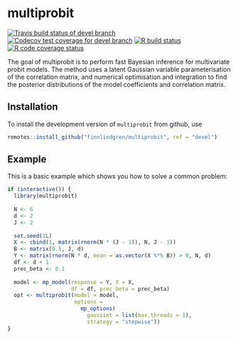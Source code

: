 
<!-- README.md is generated from README.Rmd. Please edit that file -->

# multiprobit

<!-- badges: start -->

[![Travis build status of devel
branch](https://travis-ci.org/finnlindgren/multiprobit.svg?branch=devel)](https://travis-ci.org/finnlindgren/multiprobit)
[![Codecov test coverage for devel
branch](https://codecov.io/gh/finnlindgren/multiprobit/branch/devel/graph/badge.svg)](https://codecov.io/gh/finnlindgren/multiprobit?branch=devel)
[![R build
status](https://github.com/finnlindgren/multiprobit/workflows/R-CMD-Check/badge.svg)](https://github.com/finnlindgren/multiprobit/actions)
[![R code coverage
status](https://github.com/finnlindgren/multiprobit/workflows/test-coverage/badge.svg)](https://github.com/finnlindgren/multiprobit/actions)
<!-- badges: end -->

The goal of multiprobit is to perform fast Bayesian inference for
multivariate probit models. The method uses a latent Gaussian variable
parameterisation of the correlation matrix, and numerical optimisation
and integration to find the posterior distributions of the model
coefficients and correlation matrix.

## Installation

<!--
You can install the released version of `multiprobit` from [CRAN](https://CRAN.R-project.org) with:


```r
install.packages("multiprobit")
```
-->

To install the development version of `multiprobit` from github, use

``` r
remotes::install_github("finnlindgren/multiprobit", ref = "devel")
```

## Example

This is a basic example which shows you how to solve a common problem:

``` r
if (interactive()) {
  library(multiprobit)
  
  N <- 6
  d <- 2
  J <- 2
  
  set.seed(1L)
  X <- cbind(1, matrix(rnorm(N * (J - 1)), N, J - 1))
  B <- matrix(0.5, J, d)
  Y <- matrix(rnorm(N * d, mean = as.vector(X %*% B)) > 0, N, d)
  df <- d + 1
  prec_beta <- 0.1
  
  model <- mp_model(response = Y, X = X,
                    df = df, prec_beta = prec_beta)
  opt <- multiprobit(model = model,
                     options =
                       mp_options(
                         gaussint = list(max.threads = 1),
                         strategy = "stepwise"))
}
```
